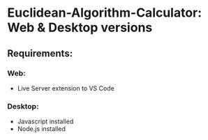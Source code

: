 # Euclidean-Algorithm-Calculator: Web & Desktop versions

## Requirements:
### Web: 
- Live Server extension to VS Code
### Desktop:
- Javascript installed
- Node.js installed
